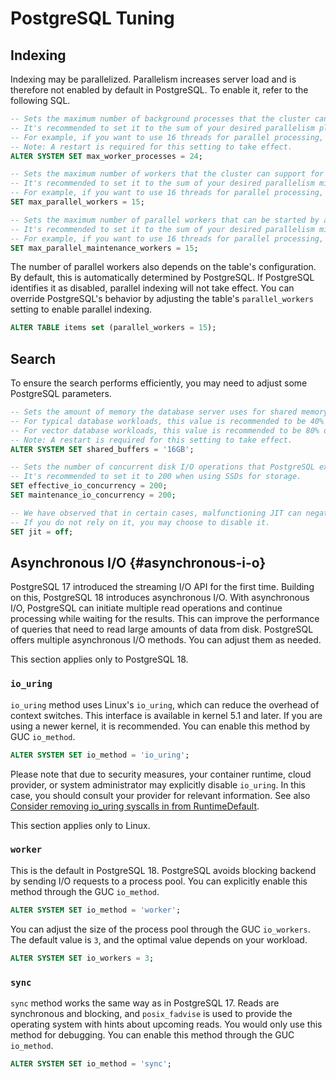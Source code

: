 # PostgreSQL Tuning

## Indexing

Indexing may be parallelized. Parallelism increases server load and is therefore not enabled by default in PostgreSQL. To enable it, refer to the following SQL.

```sql
-- Sets the maximum number of background processes that the cluster can support.
-- It's recommended to set it to the sum of your desired parallelism plus 8.
-- For example, if you want to use 16 threads for parallel processing, set the value to 24.
-- Note: A restart is required for this setting to take effect.
ALTER SYSTEM SET max_worker_processes = 24;

-- Sets the maximum number of workers that the cluster can support for parallel operations.
-- It's recommended to set it to the sum of your desired parallelism minus 1.
-- For example, if you want to use 16 threads for parallel processing, set the value to 15.
SET max_parallel_workers = 15;

-- Sets the maximum number of parallel workers that can be started by a single utility command.
-- It's recommended to set it to the sum of your desired parallelism minus 1.
-- For example, if you want to use 16 threads for parallel processing, set the value to 15.
SET max_parallel_maintenance_workers = 15;
```

The number of parallel workers also depends on the table's configuration. By default, this is automatically determined by PostgreSQL. If PostgreSQL identifies it as disabled, parallel indexing will not take effect. You can override PostgreSQL's behavior by adjusting the table's `parallel_workers` setting to enable parallel indexing.

```sql
ALTER TABLE items set (parallel_workers = 15);
```

## Search

To ensure the search performs efficiently, you may need to adjust some PostgreSQL parameters.

```sql
-- Sets the amount of memory the database server uses for shared memory buffers.
-- For typical database workloads, this value is recommended to be 40% of the total memory.
-- For vector database workloads, this value is recommended to be 80% of the total memory.
-- Note: A restart is required for this setting to take effect.
ALTER SYSTEM SET shared_buffers = '16GB';

-- Sets the number of concurrent disk I/O operations that PostgreSQL expects can be executed simultaneously.
-- It's recommended to set it to 200 when using SSDs for storage.
SET effective_io_concurrency = 200;
SET maintenance_io_concurrency = 200;

-- We have observed that in certain cases, malfunctioning JIT can negatively impact performance.
-- If you do not rely on it, you may choose to disable it.
SET jit = off;
```

## Asynchronous I/O {#asynchronous-i-o}

PostgreSQL 17 introduced the streaming I/O API for the first time. Building on this, PostgreSQL 18 introduces asynchronous I/O. With asynchronous I/O, PostgreSQL can initiate multiple read operations and continue processing while waiting for the results. This can improve the performance of queries that need to read large amounts of data from disk. PostgreSQL offers multiple asynchronous I/O methods. You can adjust them as needed.

This section applies only to PostgreSQL 18.

### `io_uring`

`io_uring` method uses Linux's `io_uring`, which can reduce the overhead of context switches. This interface is available in kernel 5.1 and later. If you are using a newer kernel, it is recommended. You can enable this method by GUC `io_method`.

```sql
ALTER SYSTEM SET io_method = 'io_uring';
```

Please note that due to security measures, your container runtime, cloud provider, or system administrator may explicitly disable `io_uring`. In this case, you should consult your provider for relevant information. See also [Consider removing io_uring syscalls in from RuntimeDefault](https://github.com/containerd/containerd/issues/9048).

This section applies only to Linux.

### `worker`

This is the default in PostgreSQL 18. PostgreSQL avoids blocking backend by sending I/O requests to a process pool. You can explicitly enable this method through the GUC `io_method`.

```sql
ALTER SYSTEM SET io_method = 'worker';
```

You can adjust the size of the process pool through the GUC `io_workers`. The default value is `3`, and the optimal value depends on your workload.

```sql
ALTER SYSTEM SET io_workers = 3;
```

### `sync`

`sync` method works the same way as in PostgreSQL 17. Reads are synchronous and blocking, and `posix_fadvise` is used to provide the operating system with hints about upcoming reads. You would only use this method for debugging. You can enable this method through the GUC `io_method`.

```sql
ALTER SYSTEM SET io_method = 'sync';
```
